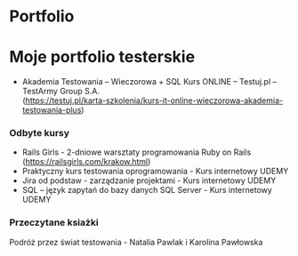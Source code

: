 # Portfolio
<h1>Moje portfolio testerskie </h1> 

- Akademia Testowania – Wieczorowa + SQL
Kurs ONLINE – Testuj.pl – TestArmy Group S.A.
<br> (https://testuj.pl/karta-szkolenia/kurs-it-online-wieczorowa-akademia-testowania-plus) </br>

<h3>Odbyte kursy </h3> 

- Rails Girls - 2-dniowe warsztaty programowania Ruby on Rails
(https://railsgirls.com/krakow.html)
- Praktyczny kurs testowania oprogramowania - Kurs internetowy UDEMY
- Jira od podstaw - zarządzanie projektami - Kurs internetowy UDEMY
- SQL – język zapytań do bazy danych SQL Server - Kurs internetowy UDEMY

<h3>Przeczytane ksiażki </h3>

Podróż przez świat testowania - Natalia Pawlak i Karolina Pawłowska

